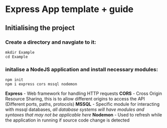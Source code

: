 # Express App template + guide

## Initialising the project

### Create a directory and navgiate to it:
```
mkdir Example
cd Example
```

### initalise a NodeJS application and install necessary modules:
```
npm init
npm i express cors mssql nodemon
```
**Express** - Web framework for handling HTTP requests
**CORS** - Cross Origin Resource Sharing, this is to allow different origins to access the API (Different ports, paths, protocols)
**MSSQL** - Specific module for interacting with mssql databases, *all database systems will have modules and syntaxes that may not be applicable here*
**Nodemon** - Used to refresh while the application in running if source code change is detected
